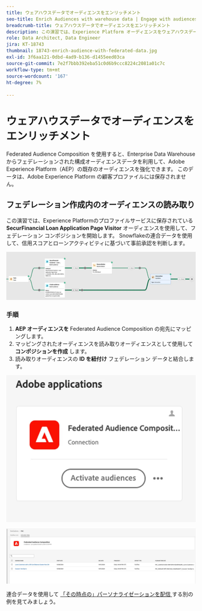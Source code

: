 ```yaml
---
title: ウェアハウスデータでオーディエンスをエンリッチメント
seo-title: Enrich Audiences with warehouse data | Engage with audiences directly from your data warehouse using Federated Audience Composition
breadcrumb-title: ウェアハウスデータでオーディエンスをエンリッチメント
description: この演習では、Experience Platform オーディエンスをウェアハウスデータでエンリッチメントします。
role: Data Architect, Data Engineer
jira: KT-18743
thumbnail: 18743-enrich-audience-with-federated-data.jpg
exl-id: 3f6aa121-0dbd-4ad9-b136-d1455eed03ca
source-git-commit: 7e2f7bbb392eba51c0d6b9ccc8224c2081a01c7c
workflow-type: tm+mt
source-wordcount: '167'
ht-degree: 7%

---
```


# ウェアハウスデータでオーディエンスをエンリッチメント

Federated Audience Composition を使用すると、Enterprise Data Warehouse からフェデレーションされた構成オーディエンスデータを利用して、Adobe Experience Platform（AEP）の既存のオーディエンスを強化できます。 このデータは、Adobe Experience Platform の顧客プロファイルには保存されません。

## フェデレーション作成内のオーディエンスの読み取り

この演習では、Experience Platformのプロファイルサービスに保存されている **SecurFinancial Loan Application Page Visitor** オーディエンスを使用して、フェデレーション コンポジションを開始します。 Snowflakeの連合データを使用して、信用スコアとローンアクティビティに基づいて事前承認を判断します。

![federated-composition-example](assets/snowflake-preapproval.png)

### 手順

1. **AEP オーディエンスを** Federated Audience Composition の宛先にマッピングします。
2. マッピングされたオーディエンスを読み取りオーディエンスとして使用して **コンポジションを作成** します。
3. 読み取りオーディエンスの **ID を紐付け** フェデレーション データと結合します。

![federated-method-1-1](assets/federated-method-1-1.png)

![federated-method-1-2](assets/federated-method-1-2.png)

連合データを使用して [ 「その時点の」パーソナライゼーションを配信 ](deliver-in-the-moment-personalization.md) する別の例を見てみましょう。

